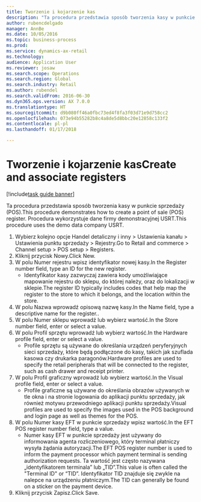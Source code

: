 ```yaml
--- 
title: Tworzenie i kojarzenie kas
description: "Ta procedura przedstawia sposób tworzenia kasy w punkcie sprzedaży (POS)."
author: rubencdelgado
manager: AnnBe
ms.date: 10/05/2016
ms.topic: business-process
ms.prod: 
ms.service: dynamics-ax-retail
ms.technology: 
audience: Application User
ms.reviewer: josaw
ms.search.scope: Operations
ms.search.region: Global
ms.search.industry: Retail
ms.author: rubendel
ms.search.validFrom: 2016-06-30
ms.dyn365.ops.version: AX 7.0.0
ms.translationtype: HT
ms.sourcegitcommit: d9b080ff46a0fbc73ed4f8fa3f03d71e9d758cc2
ms.openlocfilehash: 073e94b55282b8c4a8de5d8bbc20e12858c133f2
ms.contentlocale: pl-pl
ms.lasthandoff: 01/17/2018

---
```

# <a name="create-and-associate-registers"></a><span data-ttu-id="4c308-103">Tworzenie i kojarzenie kas</span><span class="sxs-lookup"><span data-stu-id="4c308-103">Create and associate registers</span></span>

[!include[task guide banner](../includes/task-guide-banner.md)]

<span data-ttu-id="4c308-104">Ta procedura przedstawia sposób tworzenia kasy w punkcie sprzedaży (POS).</span><span class="sxs-lookup"><span data-stu-id="4c308-104">This procedure demonstrates how to create a point of sale (POS) register.</span></span> <span data-ttu-id="4c308-105">Procedura wykorzystuje dane firmy demonstracyjnej USRT.</span><span class="sxs-lookup"><span data-stu-id="4c308-105">This procedure uses the demo data company USRT.</span></span>

1. <span data-ttu-id="4c308-106">Wybierz kolejno opcje Handel detaliczny i inny > Ustawienia kanału > Ustawienia punktu sprzedaży > Rejestry.</span><span class="sxs-lookup"><span data-stu-id="4c308-106">Go to Retail and commerce > Channel setup > POS setup > Registers.</span></span>
2. <span data-ttu-id="4c308-107">Kliknij przycisk Nowy.</span><span class="sxs-lookup"><span data-stu-id="4c308-107">Click New.</span></span>
3. <span data-ttu-id="4c308-108">W polu Numer rejestru wpisz identyfikator nowej kasy.</span><span class="sxs-lookup"><span data-stu-id="4c308-108">In the Register number field, type an ID for the new register.</span></span>
    * <span data-ttu-id="4c308-109">Identyfikator kasy zazwyczaj zawiera kody umożliwiające mapowanie rejestru do sklepu, do której należy, oraz do lokalizacji w sklepie.</span><span class="sxs-lookup"><span data-stu-id="4c308-109">The register ID typically includes codes that help map the register to the store to which it belongs, and the location within the store.</span></span>  
4. <span data-ttu-id="4c308-110">W polu Nazwa wprowadź opisową nazwę kasy.</span><span class="sxs-lookup"><span data-stu-id="4c308-110">In the Name field, type a descriptive name for the register..</span></span>
5. <span data-ttu-id="4c308-111">W polu Numer sklepu wprowadź lub wybierz wartość.</span><span class="sxs-lookup"><span data-stu-id="4c308-111">In the Store number field, enter or select a value.</span></span>
6. <span data-ttu-id="4c308-112">W polu Profil sprzętu wprowadź lub wybierz wartość.</span><span class="sxs-lookup"><span data-stu-id="4c308-112">In the Hardware profile field, enter or select a value.</span></span>
    * <span data-ttu-id="4c308-113">Profile sprzętu są używane do określania urządzeń peryferyjnych sieci sprzedaży, które będą podłączone do kasy, takich jak szuflada kasowa czy drukarka paragonów.</span><span class="sxs-lookup"><span data-stu-id="4c308-113">Hardware profiles are used to specify the retail peripherals that will be connected to the register, such as cash drawer and receipt printer.</span></span>  
7. <span data-ttu-id="4c308-114">W polu Profil graficzny wprowadź lub wybierz wartość.</span><span class="sxs-lookup"><span data-stu-id="4c308-114">In the Visual profile field, enter or select a value.</span></span>
    * <span data-ttu-id="4c308-115">Profile graficzne są używane do określania obrazów używanych w tle okna i na stronie logowania do aplikacji punktu sprzedaży, jak również motywu przewodniego aplikacji punktu sprzedaży.</span><span class="sxs-lookup"><span data-stu-id="4c308-115">Visual profiles are used to specify the images used in the POS background and login page as well as themes for the POS.</span></span>  
8. <span data-ttu-id="4c308-116">W polu Numer kasy EFT w punkcie sprzedaży wpisz wartość.</span><span class="sxs-lookup"><span data-stu-id="4c308-116">In the EFT POS register number field, type a value.</span></span>
    * <span data-ttu-id="4c308-117">Numer kasy EFT w punkcie sprzedaży jest używany do informowania agenta rozliczeniowego, który terminal płatniczy wysyła żądania autoryzacji.</span><span class="sxs-lookup"><span data-stu-id="4c308-117">The EFT POS register number is used to inform the payment processor which payment terminal is sending authorization requests.</span></span> <span data-ttu-id="4c308-118">Ta wartość jest często nazywana „identyfikatorem terminala” lub „TID”.</span><span class="sxs-lookup"><span data-stu-id="4c308-118">This value is often called the "Terminal ID" or “TID”.</span></span> <span data-ttu-id="4c308-119">Identyfikator TID znajduje się zwykle na nalepce na urządzeniu płatniczym.</span><span class="sxs-lookup"><span data-stu-id="4c308-119">The TID can generally be found on a sticker on the payment device.</span></span>  
9. <span data-ttu-id="4c308-120">Kliknij przycisk Zapisz.</span><span class="sxs-lookup"><span data-stu-id="4c308-120">Click Save.</span></span>


